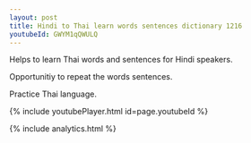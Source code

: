 ```yaml
---
layout: post
title: Hindi to Thai learn words sentences dictionary 1216 
youtubeId: GWYM1qQWULQ
---
```

 
 
Helps to learn Thai words and sentences for Hindi speakers.

Opportunitiy to repeat the words sentences. 

Practice Thai language. 
 
{% include youtubePlayer.html id=page.youtubeId %}
 
 
{% include analytics.html %}